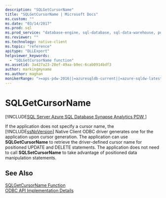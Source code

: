 ```yaml
---
description: "SQLGetCursorName"
title: "SQLGetCursorName | Microsoft Docs"
ms.custom: ""
ms.date: "03/14/2017"
ms.prod: sql
ms.prod_service: "database-engine, sql-database, sql-data-warehouse, pdw"
ms.reviewer: ""
ms.technology: native-client
ms.topic: "reference"
apitype: "DLLExport"
helpviewer_keywords: 
  - "SQLGetCursorName function"
ms.assetid: 3a427a23-28ef-49aa-b9ec-6cab0914bdf3
author: markingmyname
ms.author: maghan
monikerRange: ">=aps-pdw-2016||=azuresqldb-current||=azure-sqldw-latest||>=sql-server-2016||=sqlallproducts-allversions||>=sql-server-linux-2017||=azuresqldb-mi-current"
---
```

# SQLGetCursorName
[!INCLUDE[SQL Server Azure SQL Database Synapse Analytics PDW ](../../includes/applies-to-version/sql-asdb-asdbmi-asa-pdw.md)]

  If the application does not specify a cursor name, the [!INCLUDE[ssNoVersion](../../includes/ssnoversion-md.md)] Native Client ODBC driver generates one for the application upon cursor generation. The application can use **SQLGetCursorName** to retrieve the driver-defined cursor name for positioned UPDATE and DELETE statements. The application does not need to call **SQLSetCursorName** to take advantage of positioned data manipulation statements.  
  
## See Also  
 [SQLGetCursorName Function](https://go.microsoft.com/fwlink/?LinkId=59349)   
 [ODBC API Implementation Details](../../relational-databases/native-client-odbc-api/odbc-api-implementation-details.md)  
  
  
